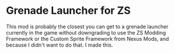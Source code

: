 # Grenade Launcher for ZS
This mod is probably the closest you can get to a grenade launcher currently in the game without downgrading to use the ZS Modding Framework or the Custom Sprite Framework from Nexus Mods, and because I didn't want to do that. I made this.

